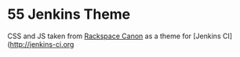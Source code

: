 # 55 Jenkins Theme

CSS and JS taken from [Rackspace Canon](http://canon.rackspace.com/) as a theme for [Jenkins CI](http://jenkins-ci.org
